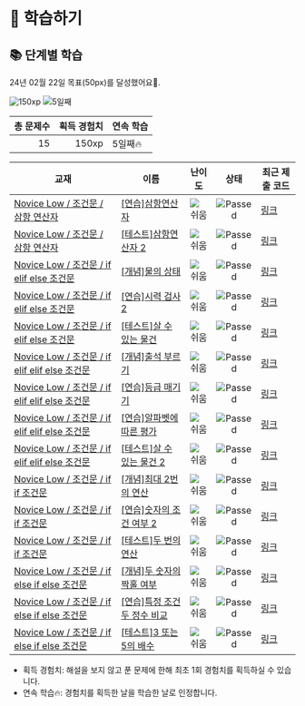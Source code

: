 # 📖 학습하기

## 📚 단계별 학습
24년 02월 22일 목표(50px)를 달성했어요🥳.

![150xp](https://img.shields.io/badge/EXP-150xp-%235cb85c.svg?for-the-badge)
![5일째](https://img.shields.io/badge/연속학습-5일째-%23E34F26.svg?for-the-badge)

|총 문제수|획득 경험치|연속 학습|
|---:|---:|---|
15|150xp|5일째🔥|

|교재|이름|난이도|상태|최근 제출 코드|
|---|---|:---:|:---:|---|
|[Novice Low / 조건문 / 삼항 연산자](https://www.codetree.ai/missions?missionId=4)|[[연습]삼항연산자](https://www.codetree.ai/missions/4/problems/ternary-operator)|![쉬움][easy]|![Passed][passed]|[링크](https://github.com/jjjjjond/codetree-TILs/blob/main/240222/%EC%82%BC%ED%95%AD%EC%97%B0%EC%82%B0%EC%9E%90/ternary-operator.cpp)|
|[Novice Low / 조건문 / 삼항 연산자](https://www.codetree.ai/missions?missionId=4)|[[테스트]삼항연산자 2](https://www.codetree.ai/missions/4/problems/ternary-operator-2)|![쉬움][easy]|![Passed][passed]|[링크](https://github.com/jjjjjond/codetree-TILs/blob/main/240222/%EC%82%BC%ED%95%AD%EC%97%B0%EC%82%B0%EC%9E%90%202/ternary-operator-2.cpp)|
|[Novice Low / 조건문 / if elif else 조건문](https://www.codetree.ai/missions?missionId=4)|[[개념]물의 상태](https://www.codetree.ai/missions/4/problems/state-of-water)|![쉬움][easy]|![Passed][passed]|[링크](https://github.com/jjjjjond/codetree-TILs/blob/main/240222/%EB%AC%BC%EC%9D%98%20%EC%83%81%ED%83%9C/state-of-water.cpp)|
|[Novice Low / 조건문 / if elif else 조건문](https://www.codetree.ai/missions?missionId=4)|[[연습]시력 검사 2](https://www.codetree.ai/missions/4/problems/eye-test-2)|![쉬움][easy]|![Passed][passed]|[링크](https://github.com/jjjjjond/codetree-TILs/blob/main/240222/%EC%8B%9C%EB%A0%A5%20%EA%B2%80%EC%82%AC%202/eye-test-2.cpp)|
|[Novice Low / 조건문 / if elif else 조건문](https://www.codetree.ai/missions?missionId=4)|[[테스트]살 수 있는 물건](https://www.codetree.ai/missions/4/problems/things-able-to-buy)|![쉬움][easy]|![Passed][passed]|[링크](https://github.com/jjjjjond/codetree-TILs/blob/main/240222/%EC%82%B4%20%EC%88%98%20%EC%9E%88%EB%8A%94%20%EB%AC%BC%EA%B1%B4/things-able-to-buy.cpp)|
|[Novice Low / 조건문 / if elif elif else 조건문](https://www.codetree.ai/missions?missionId=4)|[[개념]출석 부르기](https://www.codetree.ai/missions/4/problems/calling-attendance)|![쉬움][easy]|![Passed][passed]|[링크](https://github.com/jjjjjond/codetree-TILs/blob/main/240222/%EC%B6%9C%EC%84%9D%20%EB%B6%80%EB%A5%B4%EA%B8%B0/calling-attendance.cpp)|
|[Novice Low / 조건문 / if elif elif else 조건문](https://www.codetree.ai/missions?missionId=4)|[[연습]등급 매기기](https://www.codetree.ai/missions/4/problems/ranking)|![쉬움][easy]|![Passed][passed]|[링크](https://github.com/jjjjjond/codetree-TILs/blob/main/240222/%EB%93%B1%EA%B8%89%20%EB%A7%A4%EA%B8%B0%EA%B8%B0/ranking.cpp)|
|[Novice Low / 조건문 / if elif elif else 조건문](https://www.codetree.ai/missions?missionId=4)|[[연습]알파벳에 따른 평가](https://www.codetree.ai/missions/4/problems/evaluation-by-alphabet)|![쉬움][easy]|![Passed][passed]|[링크](https://github.com/jjjjjond/codetree-TILs/blob/main/240222/%EC%95%8C%ED%8C%8C%EB%B2%B3%EC%97%90%20%EB%94%B0%EB%A5%B8%20%ED%8F%89%EA%B0%80/evaluation-by-alphabet.cpp)|
|[Novice Low / 조건문 / if elif elif else 조건문](https://www.codetree.ai/missions?missionId=4)|[[테스트]살 수 있는 물건 2](https://www.codetree.ai/missions/4/problems/things-able-to-buy-2)|![쉬움][easy]|![Passed][passed]|[링크](https://github.com/jjjjjond/codetree-TILs/blob/main/240222/%EC%82%B4%20%EC%88%98%20%EC%9E%88%EB%8A%94%20%EB%AC%BC%EA%B1%B4%202/things-able-to-buy-2.cpp)|
|[Novice Low / 조건문 / if if 조건문](https://www.codetree.ai/missions?missionId=4)|[[개념]최대 2번의 연산](https://www.codetree.ai/missions/4/problems/up-to-2-calculations)|![쉬움][easy]|![Passed][passed]|[링크](https://github.com/jjjjjond/codetree-TILs/blob/main/240222/%EC%B5%9C%EB%8C%80%202%EB%B2%88%EC%9D%98%20%EC%97%B0%EC%82%B0/up-to-2-calculations.cpp)|
|[Novice Low / 조건문 / if if 조건문](https://www.codetree.ai/missions?missionId=4)|[[연습]숫자의 조건 여부 2](https://www.codetree.ai/missions/4/problems/number's-condition-2)|![쉬움][easy]|![Passed][passed]|[링크](https://github.com/jjjjjond/codetree-TILs/blob/main/240222/%EC%88%AB%EC%9E%90%EC%9D%98%20%EC%A1%B0%EA%B1%B4%20%EC%97%AC%EB%B6%80%202/number's-condition-2.cpp)|
|[Novice Low / 조건문 / if if 조건문](https://www.codetree.ai/missions?missionId=4)|[[테스트]두 번의 연산](https://www.codetree.ai/missions/4/problems/two-operations)|![쉬움][easy]|![Passed][passed]|[링크](https://github.com/jjjjjond/codetree-TILs/blob/main/240222/%EB%91%90%20%EB%B2%88%EC%9D%98%20%EC%97%B0%EC%82%B0/two-operations.cpp)|
|[Novice Low / 조건문 / if else if else 조건문](https://www.codetree.ai/missions?missionId=4)|[[개념]두 숫자의 짝홀 여부](https://www.codetree.ai/missions/4/problems/parity-of-two-numbers)|![쉬움][easy]|![Passed][passed]|[링크](https://github.com/jjjjjond/codetree-TILs/blob/main/240222/%EB%91%90%20%EC%88%AB%EC%9E%90%EC%9D%98%20%EC%A7%9D%ED%99%80%20%EC%97%AC%EB%B6%80/parity-of-two-numbers.cpp)|
|[Novice Low / 조건문 / if else if else 조건문](https://www.codetree.ai/missions?missionId=4)|[[연습]특정 조건 두 정수 비교](https://www.codetree.ai/missions/4/problems/specific-comparison-of-two-natural-numbers)|![쉬움][easy]|![Passed][passed]|[링크](https://github.com/jjjjjond/codetree-TILs/blob/main/240222/%ED%8A%B9%EC%A0%95%20%EC%A1%B0%EA%B1%B4%20%EB%91%90%20%EC%A0%95%EC%88%98%20%EB%B9%84%EA%B5%90/specific-comparison-of-two-natural-numbers.cpp)|
|[Novice Low / 조건문 / if else if else 조건문](https://www.codetree.ai/missions?missionId=4)|[[테스트]3 또는 5의 배수](https://www.codetree.ai/missions/4/problems/multiples-of-3-or-5)|![쉬움][easy]|![Passed][passed]|[링크](https://github.com/jjjjjond/codetree-TILs/blob/main/240222/3%20%EB%98%90%EB%8A%94%205%EC%9D%98%20%EB%B0%B0%EC%88%98/multiples-of-3-or-5.cpp)|


* 획득 경험치: 해설을 보지 않고 푼 문제에 한해 최초 1회 경험치를 획득하실 수 있습니다.
* 연속 학습🔥: 경험치를 획득한 날을 학습한 날로 인정합니다.










[b5]: https://img.shields.io/badge/Bronze_5-%235D3E31.svg
[b4]: https://img.shields.io/badge/Bronze_4-%235D3E31.svg
[b3]: https://img.shields.io/badge/Bronze_3-%235D3E31.svg
[b2]: https://img.shields.io/badge/Bronze_2-%235D3E31.svg
[b1]: https://img.shields.io/badge/Bronze_1-%235D3E31.svg
[s5]: https://img.shields.io/badge/Silver_5-%23394960.svg
[s4]: https://img.shields.io/badge/Silver_4-%23394960.svg
[s3]: https://img.shields.io/badge/Silver_3-%23394960.svg
[s2]: https://img.shields.io/badge/Silver_2-%23394960.svg
[s1]: https://img.shields.io/badge/Silver_1-%23394960.svg
[g5]: https://img.shields.io/badge/Gold_5-%23FFC433.svg
[g4]: https://img.shields.io/badge/Gold_4-%23FFC433.svg
[g3]: https://img.shields.io/badge/Gold_3-%23FFC433.svg
[g2]: https://img.shields.io/badge/Gold_2-%23FFC433.svg
[g1]: https://img.shields.io/badge/Gold_1-%23FFC433.svg
[p5]: https://img.shields.io/badge/Platinum_5-%2376DDD8.svg
[p4]: https://img.shields.io/badge/Platinum_4-%2376DDD8.svg
[p3]: https://img.shields.io/badge/Platinum_3-%2376DDD8.svg
[p2]: https://img.shields.io/badge/Platinum_2-%2376DDD8.svg
[p1]: https://img.shields.io/badge/Platinum_1-%2376DDD8.svg
[passed]: https://img.shields.io/badge/Passed-%23009D27.svg
[failed]: https://img.shields.io/badge/Failed-%23D24D57.svg
[easy]: https://img.shields.io/badge/쉬움-%235cb85c.svg?for-the-badge
[medium]: https://img.shields.io/badge/보통-%23FFC433.svg?for-the-badge
[hard]: https://img.shields.io/badge/어려움-%23D24D57.svg?for-the-badge